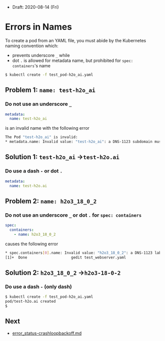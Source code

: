 * Draft: 2020-08-14 (Fri)

# Errors in Names

To create a pod from an YAML file, you must abide by the Kubernetes naming convention which:

* prevents underscore `_` while
* dot `.` is allowed for metadata name, but prohibited for `spec: containers`'s name

```bash
$ kubectl create -f test_pod-h2o_ai.yaml 
```

## Problem 1: `name: test-h2o_ai`

### Do not use an underscore `_`

```yaml
metadata:
  name: test-h2o_ai
```

is an invalid name with the following error

```bash
The Pod "test-h2o_ai" is invalid: 
* metadata.name: Invalid value: "test-h2o_ai": a DNS-1123 subdomain must consist of lower case alphanumeric characters, '-' or '.', and must start and end with an alphanumeric character (e.g. 'example.com', regex used for validation is '[a-z0-9]([-a-z0-9]*[a-z0-9])?(\.[a-z0-9]([-a-z0-9]*[a-z0-9])?)*')
```

## Solution 1: `test-h2o_ai` →`test-h2o.ai`

### Do use a dash `-` or dot `.`

```yaml
metadata:
  name: test-h2o.ai
```



## Problem 2: `name: h2o3_18_0_2`

### Do not use an underscore `_` or dot `.` for `spec: containers` 

```yaml
spec:
  containers:
    - name: h2o3_18_0_2
```

causes the following error

```bash
* spec.containers[0].name: Invalid value: "h2o3_18_0_2": a DNS-1123 label must consist of lower case alphanumeric characters or '-', and must start and end with an alphanumeric character (e.g. 'my-name',  or '123-abc', regex used for validation is '[a-z0-9]([-a-z0-9]*[a-z0-9])?')
[1]+  Done                    gedit test_webserver.yaml
```

## Solution 2: `h2o3_18_0_2` →`h2o3-18-0-2`

### Do use a dash `-` (only dash)

```bash
$ kubectl create -f test_pod-h2o_ai.yaml 
pod/test-h2o.ai created
$
```

## Next

* [error_status-crashloopbackoff.md](error_status-crashloopbackoff.md)